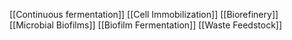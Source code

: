 [[Continuous fermentation]]
[[Cell Immobilization]]
[[Biorefinery]]
[[Microbial Biofilms]]
[[Biofilm Fermentation]]
[[Waste Feedstock]]
